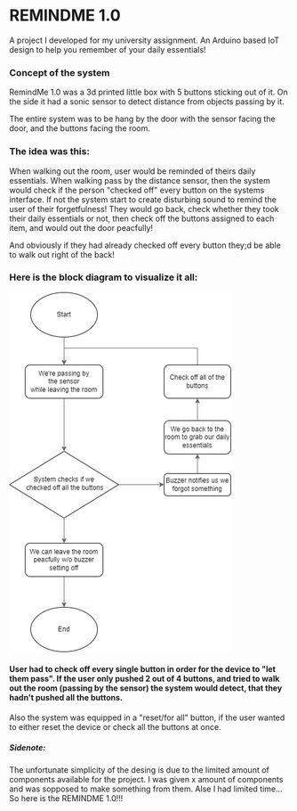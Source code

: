 # REMINDME 1.0

A project I developed for my university assignment. An Arduino based IoT design to help you remember of your daily essentials! 


### Concept of the system

RemindMe 1.0 was a 3d printed little box with 5 buttons sticking out of it. On the side it had a sonic sensor to detect distance from objects passing by it. 

The entire system was to be hang by the door with the sensor facing the door, and the buttons facing the room. 

### The idea was this: 
When walking out the room, user would be reminded of theirs daily essentials. When walking pass by the distance sensor, then the system would check if the person "checked off" every button on the systems interface. If not the system start to create disturbing sound to remind the user of their forgetfulness! They would go back, check whether they took their daily essentials or not, then check off the buttons assigned to each item, and would out the door peacfully! 

And obviously if they had already checked off every button they;d be able to walk out right of the back!

### Here is the block diagram to visualize it all:


![Example Flowchart](/Block_diagram_1.png)

#### User had to check off every single button in order for the device to "let them pass". If the user only pushed 2 out of 4 buttons, and tried to walk out the room (passing by the sensor) the system would detect, that they hadn't pushed all the buttons. 

Also the system was equipped in a "reset/for all" button, if the user wanted to either reset the device or check all the buttons at once.


##### Sidenote:
The unfortunate simplicity of the desing is due to the limited amount of components available for the project. I was given x amount of components and was sopposed to make something from them. Alse I had limited time... So here is the REMINDME 1.0!!!

